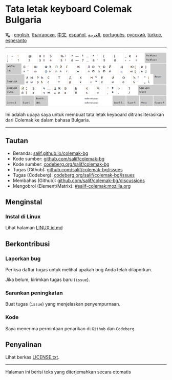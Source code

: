# Tata letak keyboard Colemak Bulgaria

<span><svg xmlns="http://www.w3.org/2000/svg" width="15" height="15" fill="none"
style="vertical-align: sub;" viewBox="0 0 24 24" stroke="currentColor"
stroke-width="2" stroke-linecap="round" stroke-linejoin="round"><path
class="st0" d="M2,16c0.1,0,8-5,9-7c0.6-1.3,1-5,1-5h3H1h7V1" /><line
class="st0" x1="4" y1="8" x2="12" y2="16" /><polygon class="st0"
points="15,19 21,19 23,23 18,11 13,23 " /></svg> : [english](README.md), [български](README.bg.md), [中文](README.zh-CN.md), [español](README.es.md), [العربية](README.ar.md), [português](README.pt.md), [русский](README.ru.md), [türkçe](README.tr.md), [esperanto](README.eo.md)</span>

---

![Pratinjau Colemak Bulgaria](./media/preview.png)

Ini adalah upaya saya untuk membuat tata letak keyboard ditransliterasikan dari Colemak ke dalam bahasa Bulgaria.

---

## Tautan

* Beranda: [salif.github.io/colemak-bg](https://salif.github.io/colemak-bg/)
* Kode sumber: [github.com/salif/colemak-bg](https://github.com/salif/colemak-bg)
* Kode sumber: [codeberg.org/salif/colemak-bg](https://codeberg.org/salif/colemak-bg)
* Tugas \(Github\): [github.com/salif/colemak-bg/issues](https://github.com/salif/colemak-bg/issues)
* Tugas \(Codeberg\): [codeberg.org/salif/colemak-bg/issues](https://codeberg.org/salif/colemak-bg/issues)
* Membahas \(Github\): [github.com/salif/colemak-bg/discussions](https://github.com/salif/colemak-bg/discussions)
* Mengobrol \(Element/Matrix\): [#salif-colemak:mozilla.org](https://matrix.to/#/#salif-colemak:mozilla.org)

## Menginstal

### Instal di Linux

Lihat halaman [LINUX.id.md](./LINUX.id.md)

## Berkontribusi

### Laporkan bug

Periksa daftar tugas untuk melihat apakah bug Anda telah dilaporkan.

Jika belum, kirimkan tugas baru \(`issue`\).

### Sarankan peningkatan

Buat tugas \(`issue`\) yang menjelaskan penyempurnaan.

### Kode

Saya menerima permintaan penarikan di `Github` dan `Codeberg`.

## Penyalinan

Lihat berkas [LICENSE.txt](./LICENSE.txt).

---

Halaman ini berisi teks yang diterjemahkan secara otomatis
